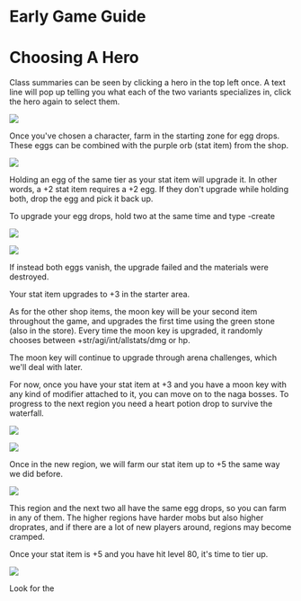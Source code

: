 # Early Game Guide

# Choosing A Hero
Class summaries can be seen by clicking a hero in the top left once. A text line will pop up telling you what each of the two variants specializes in, click the hero again to select them.

![](https://image.ibb.co/bF98BK/Class_Desc.png)

Once you've chosen a character, farm in the starting zone for egg drops. These eggs can be combined with the purple orb (stat item) from the shop.

![](https://image.ibb.co/muEYBK/First_Shop.png)

Holding an egg of the same tier as your stat item will upgrade it. In other words, a +2 stat item requires a +2 egg. If they don't upgrade while holding both, drop the egg and pick it back up.

To upgrade your egg drops, hold two at the same time and type -create

![](https://image.ibb.co/fQTh5e/Egg.png)

![](https://image.ibb.co/eWgfrK/Egg_Upgrade.png)

If instead both eggs vanish, the upgrade failed and the materials were destroyed.

Your stat item upgrades to +3 in the starter area.

As for the other shop items, the moon key will be your second item throughout the game, and upgrades the first time using the green stone (also in the store). Every time the moon key is upgraded, it randomly chooses between +str/agi/int/allstats/dmg or hp.

The moon key will continue to upgrade through arena challenges, which we'll deal with later.

For now, once you have your stat item at +3 and you have a moon key with any kind of modifier attached to it, you can move on to the naga bosses. To progress to the next region you need a heart potion drop to survive the waterfall.

![](https://preview.ibb.co/g2M5rK/Heart_Potion.png)

![](https://image.ibb.co/mOoPke/Waterfall.png)

Once in the new region, we will farm our stat item up to +5 the same way we did before.

![](https://preview.ibb.co/dfpmyz/Ship_Graveyard.png)

This region and the next two all have the same egg drops, so you can farm in any of them. The higher regions have harder mobs but also higher droprates, and if there are a lot of new players around, regions may become cramped.

Once your stat item is +5 and you have hit level 80, it's time to tier up.

![](https://image.ibb.co/dobMWK/T1_Boss_Entry.png)

Look for the 

